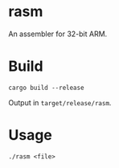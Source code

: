 # rasm
An assembler for 32-bit ARM.

# Build
```
cargo build --release
```
Output in `target/release/rasm`.

# Usage
```
./rasm <file>
```
